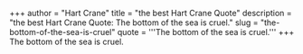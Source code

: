 +++
author = "Hart Crane"
title = "the best Hart Crane Quote"
description = "the best Hart Crane Quote: The bottom of the sea is cruel."
slug = "the-bottom-of-the-sea-is-cruel"
quote = '''The bottom of the sea is cruel.'''
+++
The bottom of the sea is cruel.
